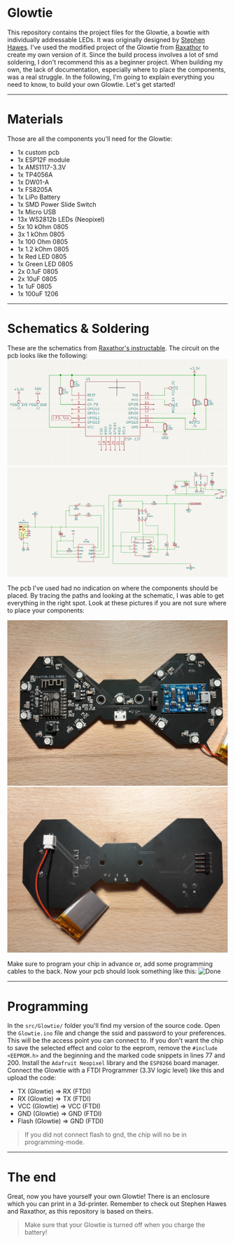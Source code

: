 # Glowtie
This repository contains the project files for the Glowtie, a bowtie with individually addressable LEDs.
It was originally designed by [Stephen Hawes](https://github.com/sphawes/glowtie).
I've used the modified project of the Glowtie from [Raxathor](https://github.com/raxathor/GlowTie) to create my own version of it. Since the build process involves a lot of smd soldering, I don't recommend this as a beginner project. 
When building my own, the lack of documentation, especially where to place the components, was a real struggle. In the following, I'm going to explain everything you need to know, to build your own Glowtie.
Let's get started!

***
# Materials
Those are all the components you'll need for the Glowtie:
- 1x custom pcb
- 1x ESP12F module
- 1x AMS1117-3.3V
- 1x TP4056A
- 1x DW01-A
- 1x FS8205A
- 1x LiPo Battery
- 1x SMD Power Slide Switch
- 1x Micro USB
- 13x WS2812b LEDs (Neopixel)
- 5x 10 kOhm 0805
- 3x 1 kOhm 0805
- 1x 100 Ohm 0805
- 1x 1.2 kOhm 0805
- 1x Red LED 0805
- 1x Green LED 0805
- 2x 0.1uF 0805
- 2x 10uF 0805
- 1x 1uF 0805
- 1x 100uF 1206

***
# Schematics & Soldering
These are the schematics from [Raxathor's instructable](https://www.instructables.com/GlowTie/).
The circuit on the pcb looks like the following:
![Schematic1](https://github.com/Donut-Studio/Glowtie/blob/main/images/Schematic1.png)
![Schematic2](https://github.com/Donut-Studio/Glowtie/blob/main/images/Schematic2.png)

The pcb I've used had no indication on where the components should be placed.
By tracing the paths and looking at the schematic, I was able to get everything in the right spot.
Look at these pictures if you are not sure where to place your components:

![Soldering Front](https://github.com/Donut-Studio/Glowtie/blob/main/images/SolderingFront.png)
![Soldering Back](https://github.com/Donut-Studio/Glowtie/blob/main/images/SolderingBack.png)

Make sure to program your chip in advance or, add some programming cables to the back.
Now your pcb should look something like this:
![Done](https://github.com/Donut-Studio/Glowtie/blob/main/images/PCBDone.png)

***
# Programming
In the `src/Glowtie/` folder you'll find my version of the source code.
Open the `Glowtie.ino` file and change the ssid and password to your preferences.
This will be the access point you can connect to.
If you don't want the chip to save the selected effect and color to the eeprom, 
remove the `#include <EEPROM.h>` and the beginning and the marked code snippets in lines 77 and 200.
Install the `Adafruit Neopixel` library and the `ESP8266` board manager.
Connect the Glowtie with a FTDI Programmer (3.3V logic level) like this and upload the code:
- TX (Glowtie) => RX (FTDI)
- RX (Glowtie) => TX (FTDI)
- VCC (Glowtie) => VCC (FTDI)
- GND (Glowtie) => GND (FTDI)
- Flash (Glowtie) => GND (FTDI)
> If you did not connect flash to gnd, the chip will no be in programming-mode.

***
# The end
Great, now you have yourself your own Glowtie!
There is an enclosure which you can print in a 3d-printer.
Remember to check out Stephen Hawes and Raxathor, as this repository is based on theirs.

> Make sure that your Glowtie is turned off when you charge the battery!